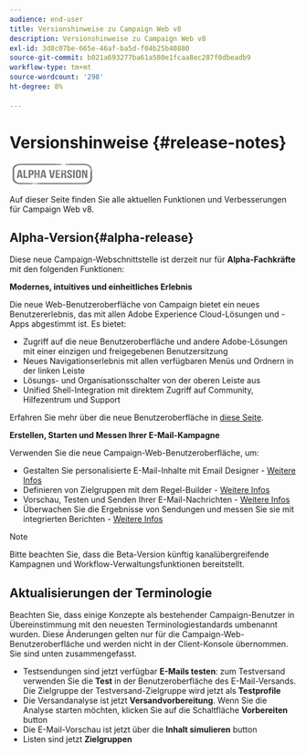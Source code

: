 ```yaml
---
audience: end-user
title: Versionshinweise zu Campaign Web v8
description: Versionshinweise zu Campaign Web v8
exl-id: 3d8c07be-665e-46af-ba5d-f04b25b40880
source-git-commit: b021a693277ba61a580e1fcaa8ec287f0dbeadb9
workflow-type: tm+mt
source-wordcount: '298'
ht-degree: 8%

---
```


# Versionshinweise  {#release-notes}

![](../assets/do-not-localize/badge.png)

Auf dieser Seite finden Sie alle aktuellen Funktionen und Verbesserungen für Campaign Web v8.

## Alpha-Version{#alpha-release}

Diese neue Campaign-Webschnittstelle ist derzeit nur für **Alpha-Fachkräfte** mit den folgenden Funktionen:

**Modernes, intuitives und einheitliches Erlebnis**

Die neue Web-Benutzeroberfläche von Campaign bietet ein neues Benutzererlebnis, das mit allen Adobe Experience Cloud-Lösungen und -Apps abgestimmt ist. Es bietet:

* Zugriff auf die neue Benutzeroberfläche und andere Adobe-Lösungen mit einer einzigen und freigegebenen Benutzersitzung
* Neues Navigationserlebnis mit allen verfügbaren Menüs und Ordnern in der linken Leiste
* Lösungs- und Organisationsschalter von der oberen Leiste aus
* Unified Shell-Integration mit direktem Zugriff auf Community, Hilfezentrum und Support
<!--
No search and pulse notifications in Alpha
-->

Erfahren Sie mehr über die neue Benutzeroberfläche in [diese Seite](../get-started/user-interface.md).

**Erstellen, Starten und Messen Ihrer E-Mail-Kampagne**

Verwenden Sie die neue Campaign-Web-Benutzeroberfläche, um:

* Gestalten Sie personalisierte E-Mail-Inhalte mit Email Designer - [Weitere Infos](../content/edit-content.md)
* Definieren von Zielgruppen mit dem Regel-Builder - [Weitere Infos](../audience/about-audiences.md)
* Vorschau, Testen und Senden Ihrer E-Mail-Nachrichten - [Weitere Infos](../monitor/prepare-send.md)
* Überwachen Sie die Ergebnisse von Sendungen und messen Sie sie mit integrierten Berichten - [Weitere Infos](../reporting/reports.md)

<!--
add info somewhere to remind users that
* they still have access to their console (+ link to v8 console doc)
* they keep their existing data (example: will be able to use their existing delivery templates to create deliveries)
-->

>[!NOTE]
>
>Bitte beachten Sie, dass die Beta-Version künftig kanalübergreifende Kampagnen und Workflow-Verwaltungsfunktionen bereitstellt.

## Aktualisierungen der Terminologie

Beachten Sie, dass einige Konzepte als bestehender Campaign-Benutzer in Übereinstimmung mit den neuesten Terminologiestandards umbenannt wurden. Diese Änderungen gelten nur für die Campaign-Web-Benutzeroberfläche und werden nicht in der Client-Konsole übernommen. Sie sind unten zusammengefasst.

* Testsendungen sind jetzt verfügbar **E-Mails testen**: zum Testversand verwenden Sie die **Test** in der Benutzeroberfläche des E-Mail-Versands. Die Zielgruppe der Testversand-Zielgruppe wird jetzt als **Testprofile**
* Die Versandanalyse ist jetzt **Versandvorbereitung**. Wenn Sie die Analyse starten möchten, klicken Sie auf die Schaltfläche **Vorbereiten** button
* Die E-Mail-Vorschau ist jetzt über die **Inhalt simulieren** button
* Listen sind jetzt **Zielgruppen**
